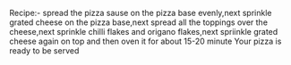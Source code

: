 Recipe:-
spread the pizza sause on the pizza base evenly,next
sprinkle grated cheese on the pizza base,next
spread all the toppings over the cheese,next
sprinkle chilli flakes and  origano flakes,next
spriinkle grated cheese again on top and then
oven it for about 15-20 minute
Your pizza is ready to be served